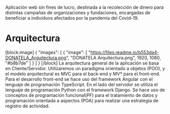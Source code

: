 Aplicación web sin fines de lucro, destinada a la recolección de dinero para distintas campañas de organizaciones y fundaciones, encargadas de beneficiar a individuos afectados por la pandemia del Covid-19. 

# Arquitectura  
[block:image]
{
  "images": [
    {
      "image": [
        "https://files.readme.io/b553da4-DONATELA_Arquitectura.png",
        "DONATELA Arquitectura.png",
        1920,
        1080,
        "#b8b7de"
      ]
    }
  ]
}
[/block]
La arquitectura general de la aplicación se basa en Cliente/Servidor. Utilizaremos un paradigma orientado a objetos (POO), y el modelo arquitectural es MVC para el back-end y MV* para el front-end. Para el desarrollo front-end se hace uso del framework Angular con el lenguaje de programación TypeScript. En el lado del servidor se utiliza el lenguaje de programación Python con el framework Django. Se hace uso de conceptos de programación funcional(PF) para el tratamiento de datos y programación orientada a aspectos (POA) para realizar una estrategia de registro de actividad.
